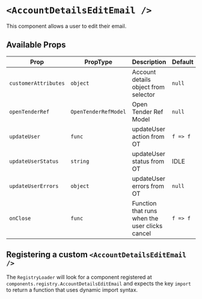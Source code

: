# `<AccountDetailsEditEmail />`

This component allows a user to edit their email.

## Available Props

| Prop                 | PropType             | Description                                    | Default  |
| -------------------- | -------------------- | ---------------------------------------------- | -------- |
| `customerAttributes` | `object`             | Account details object from selector           | `null`   |
| `openTenderRef`      | `OpenTenderRefModel` | Open Tender Ref Model                          | `null`   |
| `updateUser`         | `func`               | updateUser action from OT                      | `f => f` |
| `updateUserStatus`   | `string`             | updateUser status from OT                      | IDLE     |
| `updateUserErrors`   | `object`             | updateUser errors from OT                      | `null`   |
| `onClose`            | `func`               | Function that runs when the user clicks cancel | `f => f` |

## Registering a custom `<AccountDetailsEditEmail />`

The `RegistryLoader` will look for a component registered at `components.registry.AccountDetailsEditEmail` and expects the key `import` to return a function that uses dynamic import syntax.
